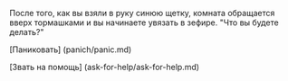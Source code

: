 После того, как вы взяли в руку синюю щетку, комната обращается вверх тормашками и вы начинаете увязать в зефире.
"Что вы будете делать?"

[Паниковать] (panich/panic.md)

[Звать на помощь] (ask-for-help/ask-for-help.md)